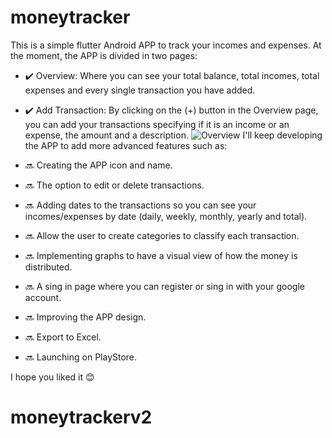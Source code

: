 # moneytracker
This is a simple flutter Android APP to track your incomes and expenses.
At the moment, the APP is divided in two pages:
  - ✔️ Overview: Where you can see your total balance, total incomes, total expenses and every single transaction you have added.
  - ✔️ Add Transaction: By clicking on the (+) button in the Overview page, you can add your transactions specifying if it is an income or an expense, the amount and a description.
![Overview](https://github.com/user-attachments/assets/3fc7b550-5057-41e6-ab9c-677a306088c6)
I'll keep developing the APP to add more advanced features such as:

  - 🔜  Creating the APP icon and name.
  - 🔜  The option to edit or delete transactions.
  - 🔜  Adding dates to the transactions so you can see your incomes/expenses by date (daily, weekly, monthly, yearly and total).
  - 🔜  Allow the user to create categories to classify each transaction.
  - 🔜  Implementing graphs to have a visual view of how the money is distributed.
  - 🔜  A sing in page where you can register or sing in with your google account.
  - 🔜  Improving the APP design.
  - 🔜  Export to Excel.
  - 🔜  Launching on PlayStore.
    
I hope you liked it 😊
# moneytrackerv2
